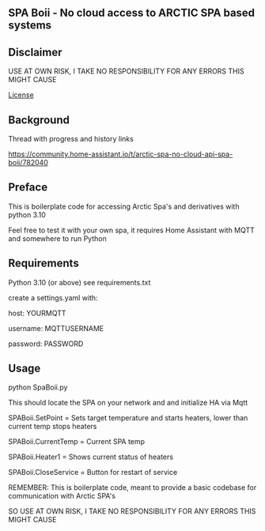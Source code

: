 ## SPA Boii - No cloud access to ARCTIC SPA based systems
## Disclaimer
USE AT OWN RISK, I TAKE NO RESPONSIBILITY FOR ANY ERRORS THIS MIGHT CAUSE

[License](License.md)

## Background 
Thread with progress and history links

https://community.home-assistant.io/t/arctic-spa-no-cloud-api-spa-boii/782040



## Preface

This is boilerplate code for accessing Arctic Spa's and derivatives with python 3.10

Feel free to test it with your own spa, it requires Home Assistant with MQTT and somewhere to run Python

## Requirements
Python 3.10 (or above)
see requirements.txt

create a settings.yaml with:

host: YOURMQTT

username: MQTTUSERNAME

password: PASSWORD

## Usage
python SpaBoii.py

This should locate the SPA on your network and and initialize HA via Mqtt


SPABoii.SetPoint = Sets target temperature and starts heaters, lower than current temp stops heaters

SPABoii.CurrentTemp = Current SPA temp

SPABoii.Heater1 = Shows current status of heaters

SPABoii.CloseService = Button for restart of service



REMEMBER: This is boilerplate code, meant to provide a basic codebase for communication with Arctic SPA's

SO USE AT OWN RISK, I TAKE NO RESPONSIBILITY FOR ANY ERRORS THIS MIGHT CAUSE




